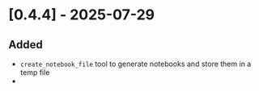 # [0.4.4] - 2025-07-29

## Added

- `create_notebook_file` tool to generate notebooks and store them in a temp file
-

